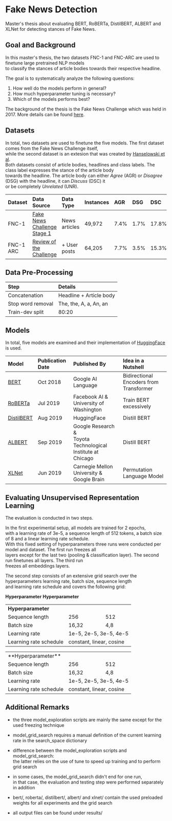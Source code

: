 # Fake News Detection
Master's thesis about evaluating BERT, RoBERTa, DistilBERT, ALBERT and XLNet for detecting stances of Fake News.

## Goal and Background
In this master's thesis, the two datasets FNC-1 and FNC-ARC are used to finetune large pretrained NLP models  
to classify the stances of article bodies towards their respective headline. 

The goal is to systematically analyze the following questions: 
1. How well do the models perform in general?
2. How much hyperparameter tuning is necessary?
3. Which of the models performs best? 

The background of the thesis is the Fake News Challenge which was held in 2017. More details can be found [here](http://www.fakenewschallenge.org/). 

## Datasets
In total, two datasets are used to finetune the five models. The first dataset comes from the Fake News Challenge itself,   
while the second dataset is an extesion that was created by [Hanselowski et al](https://arxiv.org/pdf/1806.05180.pdf).  
Both datasets consist of article bodies, headlines and class labels. The class label expresses the stance of the article body  
towards the headline. The article body can either *Agree* (AGR) or *Disagree* (DSG) with the headline, it can *Discuss* (DSC) it  
or be completely *Unrelated* (UNR). 

| Dataset | Data Source | Data Type | Instances | AGR | DSG | DSC | UNR | 
| :------ | :---------- | :-------- | :-------- | :---| :-- | :-- | :-- |
| FNC-1 | [Fake News Challenge Stage 1](https://github.com/FakeNewsChallenge/fnc-1/tree/29d473af2d15278f0464d5e41e4cbe7eb58231f2)| News articles | 49,972 | 7.4% | 1.7% | 17.8% | 73.1% |
| FNC-1 ARC | [Review of the Challenge](https://github.com/UKPLab/coling2018_fake-news-challenge/tree/master/data/fnc-1/corpora/FNC_ARC) | + User posts | 64,205 | 7.7% | 3.5% | 15.3% | 73.5% |

## Data Pre-Processing
| Step | Details |
| :--- | :------ |
| Concatenation | Headline + Article body | 
| Stop word removal   | The, the, A, a, An, an |
| Train-dev split | 80:20 |

## Models
In total, five models are examined and their implementation of [HuggingFace](https://huggingface.co/transformers/) is used.  

| Model | Publication Date | Published By | Idea in a Nutshell
| :---- | :--------------- | :----------- | :-------------- |
| [BERT](https://arxiv.org/pdf/1810.04805.pdf)  | Oct 2018 | Google AI Language | Bidirectional Encoders from Transformer |
| [RoBERTa](https://arxiv.org/pdf/1907.11692.pdf)   | Jul 2019 | Facebook AI &<br>University of Washington | Train BERT excessively |
| [DistilBERT](https://arxiv.org/pdf/1910.01108.pdf) | Aug 2019 | HuggingFace | Distill BERT |
| [ALBERT](https://arxiv.org/pdf/1909.11942.pdf) | Sep 2019 | Google Research &<br>Toyota Technological Institute at Chicago | Distill BERT |
| [XLNet](https://arxiv.org/pdf/1906.08237.pdf) | Jun 2019 | Carnegie Mellon University &<br>Google Brain | Permutation Language Model |

## Evaluating Unsupervised Representation Learning
The evaluation is conducted in two steps.  

In the first experimental setup, all models are trained for 2 epochs,  
with a learning rate of 3e-5, a sequence length of 512 tokens, a batch size of 8 and a linear learning rate schedule.  
With this fixed setting of hyperparameters three runs were conducted per model and dataset. The first run freezes all  
layers except for the last two (pooling & classification layer). The second run finetunes all layers. The third run  
freezes all embeddings layers. 

The second step consists of an extensive grid search over the hyperparameters learning rate, batch size, sequence length  
and learning rate schedule and covers the following grid: 

**Hyperparameter**
__Hyperparameter__

<table>
  <tr>
    <td colspan="5"><b>Hyperparameter</b></td>
  </tr>
  <tr>
    <td>Sequence length</td>
 <td  colspan="2">256</td>
<td  colspan="2">512</td>
  </tr>
  <tr>
    <td>Batch size</td>
<td  colspan="2">16,32</td>
<td  colspan="2">4,8</td>
  </tr>
  <tr>
    <td>Learning rate</td>
<td  colspan="4">1e-5, 2e-5, 3e-5, 4e-5</td>
  </tr>
  <tr>
    <td>Learning rate schedule</td>
    <td  colspan="4">constant, linear, cosine </td>
  </tr>
</table>

  <table>
  <tr>
    <td colspan="5">**Hyperparameter**</td>
  </tr>
  <tr>
    <td>Sequence length</td>
 <td  colspan="2">256</td>
<td  colspan="2">512</td>
  </tr>
  <tr>
    <td>Batch size</td>
<td  colspan="2">16,32</td>
<td  colspan="2">4,8</td>
  </tr>
  <tr>
    <td>Learning rate</td>
<td  colspan="4">1e-5, 2e-5, 3e-5, 4e-5</td>
  </tr>
  <tr>
    <td>Learning rate schedule</td>
    <td  colspan="4">constant, linear, cosine </td>
  </tr>
</table>


## Additional Remarks
* the three model_exploration scripts are mainly the same except for the used freezing technique

* model_grid_search requires a manual definition of the current learning rate in the search_space dictionary

* difference between the model_exploration scripts and model_grid_search:  
 	the latter relies on the use of tune to speed up training and to perform grid search

* in some cases, the model_grid_search didn't end for one run,   
in that case, the evaluation and testing step were performed separately in addition

* bert/, roberta/, distilbert/, albert/ and xlnet/ contain the used preloaded weights for all experiments and the grid search

* all output files can be found under results/
